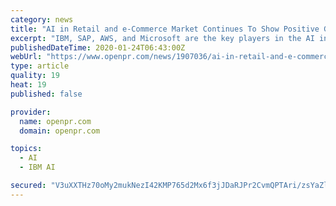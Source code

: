 ```yaml
---
category: news
title: "AI in Retail and e-Commerce Market Continues To Show Positive Growth"
excerpt: "IBM, SAP, AWS, and Microsoft are the key players in the AI in retail and e-commerce market. In 2017, Godrej Interio, a leading furniture brand in India, collaborated with IBM and selected Watson Commerce for increasing customer engagement and experience. Kroger, one of the America's largest grocery store chain, and Microsoft partnered in ..."
publishedDateTime: 2020-01-24T06:43:00Z
webUrl: "https://www.openpr.com/news/1907036/ai-in-retail-and-e-commerce-market-continues-to-show-positive"
type: article
quality: 19
heat: 19
published: false

provider:
  name: openpr.com
  domain: openpr.com

topics:
  - AI
  - IBM AI

secured: "V3uXXTHz70oMy2mukNezI42KMP765d2Mx6f3jJDaRJPr2CvmQPTAri/zsYaZlTDPO3P/5AaQknLo/tZv6cUW8fr7wd4EcJRgqRW6YLcaZZ6P3uT2KsJAP6DqyNsRVtL8GYYN3omoOkATgz4UGxXZRCw9+HYVFV2nrH/sm8cDXo9P6iduR2Yz9m9F87ltJwfdrg/jt9RavZivZJI5AnV7wSY2K0SAQth8dl4Z//WlovOm4CTIdNhWk9H7Yo7p9bFs8xmqBJEdEPzOUzCHnfzaVpBnNqB7jl8SXO2yZ4KAPD9P8ELSxRhEKUxIWWSz9iqz;BZWtdZ53tYxzDGrpFXmepw=="
---
```


